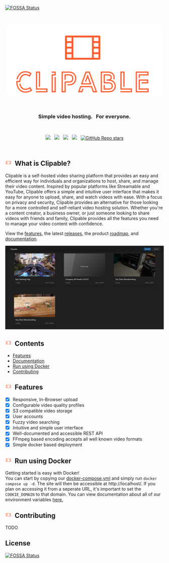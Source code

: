 [![FOSSA Status](https://app.fossa.com/api/projects/git%2Bgithub.com%2Fclipable%2Fclipable.svg?type=shield)](https://app.fossa.com/projects/git%2Bgithub.com%2Fclipable%2Fclipable?ref=badge_shield)

<br>

<p align="center">
    <img width="600" src="./.assets/logo.svg" alt="Clipable Icon">
</p>

<br>

<h3 align="center">Simple video hosting. &nbsp; For everyone.</h3>

<br>

<p align="center">
    <a href="https://github.com/clipable/clipable"><img src="https://img.shields.io/github/v/release/clipable/clipable?color=%23ff00a0&include_prereleases&label=version&sort=semver&style=flat-square"></a>
    &nbsp;
    <a href="https://github.com/clipable/clipable"><img src="https://img.shields.io/badge/built%20with-Go-blue?style=flat-square"></a>
    &nbsp;
    <a href="https://github.com/clipable/clipable"><img src="https://img.shields.io/badge/built%20with-Typescript-blue?style=flat-square"></a>
    &nbsp;
	<a href="https://github.com/clipable/clipable/actions"><img src="https://img.shields.io/github/actions/workflow/status/clipable/clipable/images.yml?style=flat-square"></a>
    &nbsp;
    <a href="https://github.com/clipable/clipable"><img alt="GitHub Repo stars" src="https://img.shields.io/github/stars/clipable/clipable?style=social"></a>
</p>

<br>

<h2><img height="20" src="./.assets/icon.png">&nbsp;&nbsp;What is Clipable?</h2>

Clipable is a self-hosted video sharing platform that provides an easy and efficient way for individuals and organizations to host, share, and manage their video content. Inspired by popular platforms like Streamable and YouTube, Clipable offers a simple and intuitive user interface that makes it easy for anyone to upload, share, and watch videos with ease. With a focus on privacy and security, Clipable provides an alternative for those looking for a more controlled and self-reliant video hosting solution. Whether you're a content creator, a business owner, or just someone looking to share videos with friends and family, Clipable provides all the features you need to manage your video content with confidence.

View the [features](https://github.com/clipable/clipable/blob/master/README.md#features), the latest [releases](https://github.com/clipable/clipable/releases), the product [roadmap](https://github.com/clipable/clipable/milestones), and [documentation](https://github.com/clipable/clipable/wiki).

<img src="./.assets/preview.png">

<h2><img height="20" src="./.assets/icon.png">&nbsp;&nbsp;Contents</h2>

- [Features](#features)
- [Documentation](https://github.com/clipable/clipable/wiki)
- [Run using Docker](#run-using-docker)
- [Contributing](#contributing)

<h2><img height="20" src="./.assets/icon.png">&nbsp;&nbsp;Features</h2>

- [x] Responsive, In-Browser upload
- [x] Configurable video quality profiles
- [x] S3 compatible video storage
- [x] User accounts
- [x] Fuzzy video searching
- [x] Intuitive and simple user interface
- [x] Well-documented and accessible REST API
- [x] FFmpeg based encoding accepts all well known video formats
- [x] Simple docker based deployment

<h2><img height="20" src="./.assets/icon.png">&nbsp;&nbsp;Run using Docker</h2>  

Getting started is easy with Docker!  
 You can start by copying our [docker-compose.yml](https://github.com/clipable/clipable/blob/master/docker-compose.yml) and simply run `docker compose up -d`. The site will then be accessible at http://localhost/. If you plan on accessing it from a seperate URL, it's important to set the `COOKIE_DOMAIN` to that domain. You can view documentation about all of our environment variables [here.](https://github.com/clipable/clipable/wiki/Environment-Variables)
<h2><img height="20" src="./.assets/icon.png">&nbsp;&nbsp;Contributing</h2>
 TODO


## License
[![FOSSA Status](https://app.fossa.com/api/projects/git%2Bgithub.com%2Fclipable%2Fclipable.svg?type=large)](https://app.fossa.com/projects/git%2Bgithub.com%2Fclipable%2Fclipable?ref=badge_large)